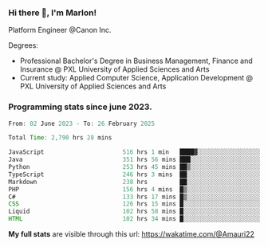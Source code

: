 
### Hi there 👋, I'm Marlon!

Platform Engineer @Canon Inc.

Degrees: 
- Professional Bachelor's Degree in Business Management, Finance and Insurance @ PXL University of Applied Sciences and Arts
- Current study: Applied Computer Science, Application Development @ PXL University of Applied Sciences and Arts

### Programming stats since june 2023.
<!--START_SECTION:waka-->

```java
From: 02 June 2023 - To: 26 February 2025

Total Time: 2,790 hrs 28 mins

JavaScript                      516 hrs 1 min   ████▓░░░░░░░░░░░░░░░░░░░░   18.07 %
Java                            351 hrs 56 mins ███░░░░░░░░░░░░░░░░░░░░░░   12.33 %
Python                          253 hrs 45 mins ██▒░░░░░░░░░░░░░░░░░░░░░░   08.89 %
TypeScript                      246 hrs 3 mins  ██░░░░░░░░░░░░░░░░░░░░░░░   08.62 %
Markdown                        238 hrs         ██░░░░░░░░░░░░░░░░░░░░░░░   08.34 %
PHP                             156 hrs 4 mins  █▒░░░░░░░░░░░░░░░░░░░░░░░   05.47 %
C#                              133 hrs 17 mins █▒░░░░░░░░░░░░░░░░░░░░░░░   04.67 %
CSS                             126 hrs 15 mins █░░░░░░░░░░░░░░░░░░░░░░░░   04.42 %
Liquid                          102 hrs 58 mins █░░░░░░░░░░░░░░░░░░░░░░░░   03.61 %
HTML                            102 hrs 34 mins █░░░░░░░░░░░░░░░░░░░░░░░░   03.59 %
```

<!--END_SECTION:waka-->
**My full stats** are visible through this url: https://wakatime.com/@Amauri22
